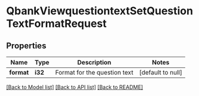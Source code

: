 # QbankViewquestiontextSetQuestionTextFormatRequest

## Properties

Name | Type | Description | Notes
------------ | ------------- | ------------- | -------------
**format** | **i32** | Format for the question text | [default to null]

[[Back to Model list]](../README.md#documentation-for-models) [[Back to API list]](../README.md#documentation-for-api-endpoints) [[Back to README]](../README.md)


